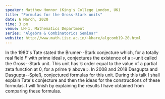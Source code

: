 ```yaml
---
speaker: Matthew Honnor (King's College London, UK)
title: "Formulas for the Gross-Stark units"
date: 6 March, 2020
time: 3 pm
venue: LH-1, Mathematics Department
series: "Algebra & Combinatorics Seminar"
website: http://www.math.iisc.ac.in/~khare/algcomb19-20.html
---
```


In the 1980's Tate stated the Brumer--Stark conjecture which,
for a totally real field $F$ with prime ideal $\mathfrak{p}$,
conjectures the existence of a $\mathfrak{p}$-unit called the
Gross--Stark unit.  This unit has $\mathfrak{P}$ order equal
to the value of a partial zeta function at 0, for a prime
$\mathfrak{P}$ above $\mathfrak{p}$. In 2008 and 2018 Dasgupta
and Dasgupta--Spie&szlig;, conjectured formulas for this unit.
During this talk I shall explain Tate's conjecture and then
the ideas for the constructions of these formulas. I will
finish by explaining the results I have obtained from comparing
these formulas.
